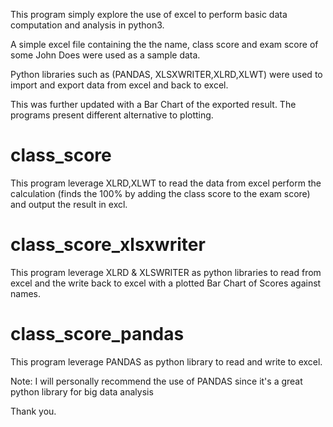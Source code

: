 This program simply explore the use of excel to perform basic data computation and analysis in python3.

A simple excel file containing the the name, class score and exam score of some John Does were
used as a sample data. 

Python libraries such as (PANDAS, XLSXWRITER,XLRD,XLWT) were used to import and export data
from excel and back to excel. 

This was further updated with a Bar Chart of the exported result.
The programs present different alternative to plotting. 


class_score
==============
This program leverage XLRD,XLWT to read the data from excel perform the calculation (finds the 100% by
adding the class score to the exam score) and output the result in excl.

class_score_xlsxwriter
=======================
This program leverage XLRD & XLSWRITER as python libraries to read from excel and the write back to excel 
with a plotted Bar Chart of Scores against names.

class_score_pandas
===================
This program leverage PANDAS as python library to read and write to excel.

Note:
I will personally recommend the use of PANDAS since it's a great python library for big data analysis

Thank you.